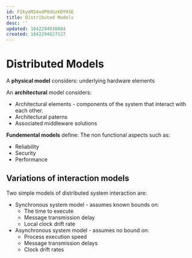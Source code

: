 ```yaml
---
id: F2kyoM24vdP8dGzkDY93E
title: Distributed Models
desc: ''
updated: 1642294936004
created: 1642294827127
---
```


# Distributed Models

A **physical model** considers: underlying hardware elements

An **architectural** model considers:

* Architectural elements - components of the system that interact with each other. 
* Architectural paterns 
* Associated middleware solutions

**Fundemental models** define: The non functional aspects such as:

* Reliability
* Security
* Performance

## Variations of interaction models

Two simple models of distributed system interaction are:

* Synchronous system model - assumes known bounds on:
  * The time to execute
  * Message transmission delay
  * Local clock drift rate
* Asynchronous system model - assumes no bound on:
  * Process execution speed
  * Message transmission delays
  * Clock drift rates



